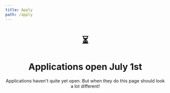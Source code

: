 ```yaml
---
title: Apply
path: /apply
---
```

<center>

# ⏳
# Applications open July 1st
Applications haven't quite yet open. But when they do this page should look a lot different!

</center>